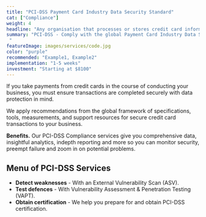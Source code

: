 ```yaml
---
title: "PCI-DSS Payment Card Industry Data Security Standard"
cat: ["Compliance"]
weight: 4
headline: "Any organisation that processes or stores credit card information must comply with the global PCI-DSS. "
summary: "PCI-DSS - Comply with the global Payment Card Industry Data Security Standard
 "
featureImage: images/services/code.jpg
color: "purple"
recommended: "Example1, Example2"
implementation: "1-5 weeks"
investment: "Starting at $8100"
---
```


If you take payments from credit cards in the course of conducting your business, you must ensure transactions are completed securely with data protection in mind.

We apply recommendations from the global framework of specifications, tools, measurements, and support resources for secure credit card transactions to your business.

**Benefits.** Our PCI-DSS Compliance services give you comprehensive data, insightful analytics, indepth reporting and more so you can monitor security, preempt failure and zoom in on potential problems.

## Menu of PCI-DSS Services

- **Detect weaknesses** - With an External Vulnerability Scan (ASV).
- **Test defences** - With Vulnerability Assessment & Penetration Testing (VAPT).
- **Obtain certification** - We help you prepare for and obtain PCI-DSS certification.
